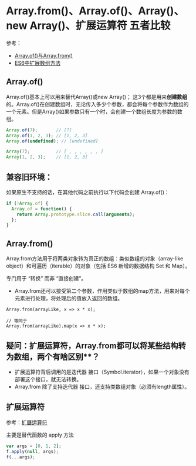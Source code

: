 # Array.from()、Array.of()、Array()、new Array()、扩展运算符 五者比较
参考：
* [Array.of()与Array.from()](./1.4_Array%20of%20与%20Array%20from.md)
* [ES6中扩展数组方法](../ES6/5.1_扩展与新增_数组.md)

## Array.of()
Array.of()基本上可以用来替代Array()或new Array()；
这3个都是用来**创建数组**的。Array.of()在创建数组时，无论传入多少个参数，都会将每个参数作为数组的一个元素。但是Array()如果参数只有一个时，会创建一个数组长度为参数的数组。

```javascript
Array.of(7);       // [7]
Array.of(1, 2, 3); // [1, 2, 3]
Array.of(undefined); // [undefined]

Array(7);          // [ , , , , , , ]
Array(1, 2, 3);    // [1, 2, 3]
```

## 兼容旧环境：
如果原生不支持的话，在其他代码之前执行以下代码会创建 Array.of()：
```javascript
if (!Array.of) {
  Array.of = function() {
    return Array.prototype.slice.call(arguments);
  };
}
```

## Array.from()
Array.from方法用于将两类对象转为真正的数组：类似数组的对象（array-like object）和可遍历（iterable）的对象（包括 ES6 新增的数据结构 Set 和 Map）。

专门用于 “转换” 而非 “直接创建”。

* Array.from还可以接受第二个参数，作用类似于数组的map方法，用来对每个元素进行处理，将处理后的值放入返回的数组。

```JS
Array.from(arrayLike, x => x * x);

// 等同于
Array.from(arrayLike).map(x => x * x);
```

## 疑问：扩展运算符，Array.from都可以将某些结构转为数组，两个有啥区别**？
* 扩展运算符背后调用的是迭代器 接口（Symbol.iterator），如果一个对象没有部署这个接口，就无法转换。
* Array.from 除了支持迭代器 接口，还支持类数组对象（必须有length属性）。


## 扩展运算符
参考：[扩展运算符](../ES6/2.1_扩展运算符与rest参数.md)

主要是替代函数的 apply 方法

```js
var args = [0, 1, 2];
f.apply(null, args);
f(...args);
```